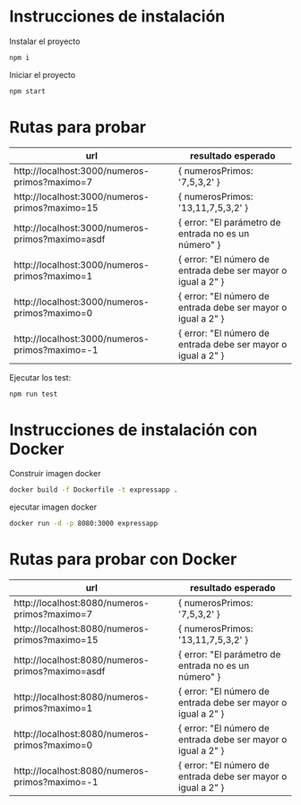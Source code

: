 # Instrucciones de instalación

Instalar el proyecto
```sh
npm i
```

Iniciar el proyecto
```sh
npm start
```

# Rutas para probar

| url | resultado esperado |
| ------ | ------ |
| http://localhost:3000/numeros-primos?maximo=7 | { numerosPrimos: '7,5,3,2' } |
| http://localhost:3000/numeros-primos?maximo=15 | { numerosPrimos: '13,11,7,5,3,2' } |
| http://localhost:3000/numeros-primos?maximo=asdf | { error: "El parámetro de entrada no es un número" } |
| http://localhost:3000/numeros-primos?maximo=1 | { error: "El número de entrada debe ser mayor o igual a 2" } |
| http://localhost:3000/numeros-primos?maximo=0 | { error: "El número de entrada debe ser mayor o igual a 2" } |
| http://localhost:3000/numeros-primos?maximo=-1 | { error: "El número de entrada debe ser mayor o igual a 2" } |

Ejecutar los test:
```sh
npm run test
```

# Instrucciones de instalación con Docker

Construir imagen docker
```sh
docker build -f Dockerfile -t expressapp .

```

ejecutar imagen docker
```sh
docker run -d -p 8080:3000 expressapp
```

# Rutas para probar con Docker
| url | resultado esperado |
| ------ | ------ |
| http://localhost:8080/numeros-primos?maximo=7 | { numerosPrimos: '7,5,3,2' } |
| http://localhost:8080/numeros-primos?maximo=15 | { numerosPrimos: '13,11,7,5,3,2' } |
| http://localhost:8080/numeros-primos?maximo=asdf | { error: "El parámetro de entrada no es un número" } |
| http://localhost:8080/numeros-primos?maximo=1 | { error: "El número de entrada debe ser mayor o igual a 2" } |
| http://localhost:8080/numeros-primos?maximo=0 | { error: "El número de entrada debe ser mayor o igual a 2" } |
| http://localhost:8080/numeros-primos?maximo=-1 | { error: "El número de entrada debe ser mayor o igual a 2" } |